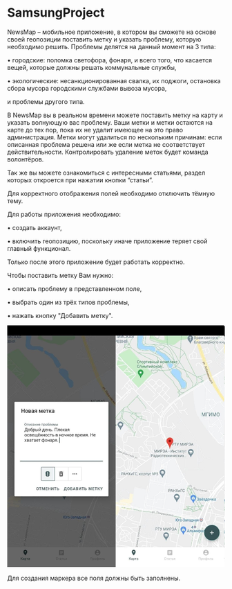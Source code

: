# SamsungProject

NewsMap – мобильное приложение, в котором вы сможете на основе своей геопозиции поставить метку и указать проблему, которую необходимо решить. Проблемы делятся на данный момент на 3 типа: 

•	городские: поломка светофора, фонаря, и всего того, что касается вещей, которые должны решать коммунальные службы,

•	экологические: несанкционированная свалка, их поджоги, остановка сбора мусора городскими службами вывоза мусора,

и проблемы другого типа.

В NewsMap вы в реальном времени можете поставить метку на карту и указать волнующую вас проблему.  Ваши метки и метки остаются на карте до тех пор, пока их не удалит имеющее на это право администрация. Метки могут удалиться по нескольким причинам: если описанная проблема решена или же если метка не соответствует действительности. Контролировать удаление меток будет команда волонтёров. 

Так же вы можете ознакомиться с интересными статьями, раздел которых откроется при нажатии кнопки “статьи”.

Для корректного отображения полей необходимо отключить тёмную тему.

Для работы приложения необходимо:
	
•	создать аккаунт,

•	включить геопозицию, поскольку иначе приложение теряет свой главный функционал.

Только после этого приложение будет работать корректно.

Чтобы поставить метку Вам нужно:

•	описать проблему в представленном поле,

•	выбрать один из трёх типов проблемы,

•	нажать кнопку "Добавить метку".

![alt tag](https://github.com/khmizyuk/SamsungProject/blob/master/app/src/main/res/drawable/photo_2021_05_24_15_53_44.jpg)​

Для создания маркера все поля должны быть заполнены.
